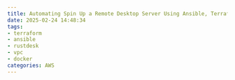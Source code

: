 ```yaml
---
title: Automating Spin Up a Remote Desktop Server Using Ansible, Terraform, and RustDesk
date: 2025-02-24 14:48:34
tags:
- terraform
- ansible
- rustdesk
- vpc
- docker
categories: AWS
---
```

